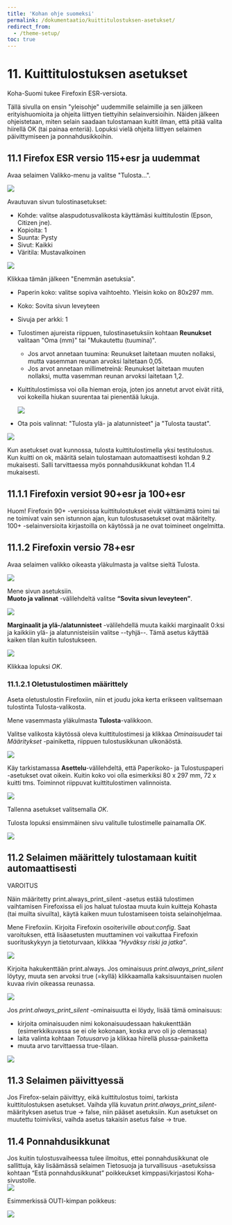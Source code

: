 ```yaml
---
title: 'Kohan ohje suomeksi'
permalink: /dokumentaatio/kuittitulostuksen-asetukset/
redirect_from:
  - /theme-setup/
toc: true
---
```


# 11. Kuittitulostuksen asetukset

Koha-Suomi tukee Firefoxin ESR-versiota.

Tällä sivulla on ensin "yleisohje" uudemmille selaimille ja sen jälkeen erityishuomioita ja ohjeita liittyen tiettyihin selainversioihin. Näiden jälkeen ohjeistetaan, miten selain saadaan tulostamaan kuitit ilman, että pitää valita hiirellä OK (tai painaa enteriä). Lopuksi vielä ohjeita liittyen selaimen päivittymiseen ja ponnahdusikkoihin.

## 11.1 Firefox ESR versio 115+esr ja uudemmat

Avaa selaimen Valikko-menu ja valitse "Tulosta...".

![](/assets/files/docs/Kuittitulostuksen_asetukset/valikko.PNG)

Avautuvan sivun tulostinasetukset:
- Kohde: valitse alaspudotusvalikosta käyttämäsi kuittitulostin (Epson, Citizen jne).
- Kopioita: 1
- Suunta: Pysty
- Sivut: Kaikki
- Väritila: Mustavalkoinen

![](/assets/files/docs/Kuittitulostuksen_asetukset/Tulosta_asetukset1.PNG)

Klikkaa tämän jälkeen "Enemmän asetuksia".
- Paperin koko: valitse sopiva vaihtoehto. Yleisin koko on 80x297 mm.
- Koko: Sovita sivun leveyteen
- Sivuja per arkki: 1
- Tulostimen ajureista riippuen, tulostinasetuksiin kohtaan **Reunukset** valitaan "Oma (mm)" tai "Mukautettu (tuumina)".
  - Jos arvot annetaan tuumina: Reunukset laitetaan muuten nollaksi, mutta vasemman reunan arvoksi laitetaan 0,05.
  - Jos arvot annetaan millimetreinä: Reunukset laitetaan muuten nollaksi, mutta vasemman reunan arvoksi laitetaan 1,2.
- Kuittitulostimissa voi olla hieman eroja, joten jos annetut arvot eivät riitä, voi kokeilla hiukan suurentaa tai pienentää lukuja.

  ![](/assets/files/docs/Kuittitulostuksen_asetukset/tulostinasetukset.PNG)
  
- Ota pois valinnat: "Tulosta ylä- ja alatunnisteet" ja "Tulosta taustat".

![](/assets/files/docs/Kuittitulostuksen_asetukset/Tulosta_asetukset2.PNG)

Kun asetukset ovat kunnossa, tulosta kuittitulostimella yksi testitulostus. Kun kuitti on ok, määritä selain tulostamaan automaattisesti kohdan 9.2 mukaisesti. Salli tarvittaessa myös ponnahdusikkunat kohdan 11.4 mukaisesti.

## 11.1.1 Firefoxin versiot 90+esr ja 100+esr

Huom! Firefoxin 90+ -versioissa kuittitulostukset eivät välttämättä toimi tai ne toimivat vain sen istunnon ajan, kun tulostusasetukset ovat määritelty. 
100+ -selainversioita kirjastoilla on käytössä ja ne ovat toimineet ongelmitta.

## 11.1.2 Firefoxin versio 78+esr

Avaa selaimen valikko oikeasta yläkulmasta ja valitse sieltä Tulosta.

![](/assets/files/docs/Kuittitulostuksen_asetukset/printer1.png)

Mene sivun asetuksiin.  
**Muoto ja valinnat** -välilehdeltä valitse **“Sovita sivun leveyteen”**.

![](/assets/files/docs/Kuittitulostuksen_asetukset/tulostin2.png)

**Marginaalit ja ylä-/alatunnisteet** -välilehdellä muuta kaikki marginaalit
0:ksi ja kaikkiin ylä- ja alatunnisteisiin valitse --tyhjä--. Tämä asetus
käyttää kaiken tilan kuitin tulostukseen.

![](/assets/files/docs/Kuittitulostuksen_asetukset/tulostin3.png)

Klikkaa lopuksi _OK_.

### 11.1.2.1 Oletustulostimen määrittely

Aseta oletustulostin Firefoxiin, niin et joudu joka kerta erikseen valitsemaan
tulostinta Tulosta-valikosta.

Mene vasemmasta yläkulmasta **Tulosta**-valikkoon.

Valitse valikosta käytössä oleva kuittitulostimesi ja klikkaa
_Ominaisuudet_ tai _Määritykset_ -painiketta, riippuen tulostusikkunan
ulkonäöstä.

![](/assets/files/docs/Kuittitulostuksen_asetukset/printer3.png)

Käy tarkistamassa **Asettelu**-välilehdeltä, että Paperikoko- ja
Tulostuspaperi -asetukset ovat oikein. Kuitin koko voi olla esimerkiksi 80 x 297 mm, 
72 x kuitti tms. Toiminnot riippuvat kuittitulostimen valinnoista.

![](/assets/files/docs/Kuittitulostuksen_asetukset/printer2.png)

Tallenna asetukset valitsemalla _OK_.

Tulosta lopuksi ensimmäinen sivu valitulle tulostimelle painamalla _OK_.

![](/assets/files/docs/Kuittitulostuksen_asetukset/printer4.png)


## 11.2 Selaimen määrittely tulostamaan kuitit automaattisesti

VAROITUS

Näin määritetty print.always_print_silent -asetus estää tulostimen vaihtamisen Firefoxissa eli jos haluat tulostaa muuta kuin kuitteja Kohasta (tai muilta sivuilta), käytä kaiken muun tulostamiseen toista selainohjelmaa.

Mene Firefoxiin. Kirjoita Firefoxin osoiteriville _about:config_. Saat varoituksen, että lisäasetusten muuttaminen voi vaikuttaa Firefoxin suorituskykyyn ja tietoturvaan, klikkaa _“Hyväksy riski ja jatka”_.

![](/assets/files/docs/Kuittitulostuksen_asetukset/printer5.png)

Kirjoita hakukenttään print.always. Jos ominaisuus _print.always_print_silent_ löytyy, muuta sen arvoksi true (=kyllä) klikkaamalla kaksisuuntaisen nuolen kuvaa rivin oikeassa reunassa.

![](/assets/files/docs/Kuittitulostuksen_asetukset/printer6.png)

Jos _print.always_print_silent_ -ominaisuutta ei löydy, lisää tämä ominaisuus:

- kirjoita ominaisuuden nimi kokonaisuudessaan hakukenttään (esimerkkikuvassa se ei ole kokonaan, koska arvo oli jo olemassa)
- laita valinta kohtaan _Totuusarvo_ ja klikkaa hiirellä plussa-painiketta
- muuta arvo tarvittaessa true-tilaan.

![](/assets/files/docs/Kuittitulostuksen_asetukset/tulostin8.png)



## 11.3 Selaimen päivittyessä

Jos Firefox-selain päivittyy, eikä kuittitulostus toimi, tarkista
kuittitulostuksen asetukset. Vaihda yllä kuvatun
_print.always_print_silent_-määrityksen asetus true -> false, niin pääset asetuksiin. Kun asetukset on muutettu toimiviksi, vaihda asetus takaisin asetus false -> true.


## 11.4 Ponnahdusikkunat

Jos kuitin tulostusvaiheessa tulee ilmoitus, ettei ponnahdusikkunat ole
sallittuja, käy lisäämässä selaimen Tietosuoja ja turvallisuus
-asetuksissa kohtaan “Estä ponnahdusikkunat” poikkeukset
kimppasi/kirjastosi Koha-sivustolle.  
![](/assets/files/docs/Kuittitulostuksen_asetukset/ponnahdusikkuna.PNG)

Esimmerkissä OUTI-kimpan poikkeus:

![](/assets/files/docs/Kuittitulostuksen_asetukset/sallitut_sivustot2.PNG)

